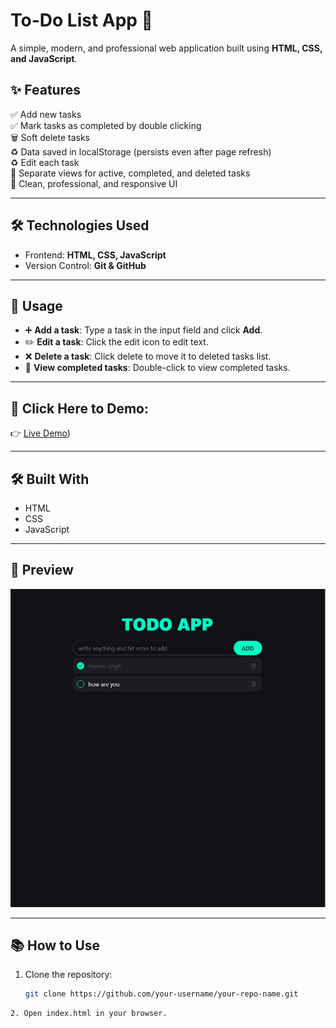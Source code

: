 # To-Do List App 📝 

A simple, modern, and professional web application built using **HTML, CSS, and JavaScript**.  

## ✨ Features  

✅ Add new tasks  
✅ Mark tasks as completed by double clicking  
🗑 Soft delete tasks  
♻ Data saved in localStorage (persists even after page refresh)  
♻ Edit each task  
📂 Separate views for active, completed, and deleted tasks  
🎨 Clean, professional, and responsive UI  

---

## 🛠️ Technologies Used  

- Frontend: **HTML, CSS, JavaScript**  
- Version Control: **Git & GitHub**  

---

## 📌 Usage  

- ➕ **Add a task**: Type a task in the input field and click **Add**.  
- ✏️ **Edit a task**: Click the edit icon to edit text.  
- ❌ **Delete a task**: Click delete to move it to deleted tasks list.  
- 👀 **View completed tasks**: Double-click to view completed tasks.  

---

## 🔗 Click Here to Demo:  
👉 [Live Demo](https://hariom045418.github.io/Todo-App/))  

---

## 🛠️ Built With  

- HTML  
- CSS  
- JavaScript  

---

## 📸 Preview  

![App Screenshot](preview.png)  

---

## 📚 How to Use  

1. Clone the repository:  
   ```bash
   git clone https://github.com/your-username/your-repo-name.git
```
2. Open index.html in your browser.
